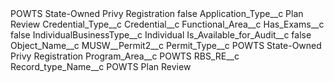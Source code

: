 <?xml version="1.0" encoding="UTF-8"?>
<CustomMetadata xmlns="http://soap.sforce.com/2006/04/metadata" xmlns:xsi="http://www.w3.org/2001/XMLSchema-instance" xmlns:xsd="http://www.w3.org/2001/XMLSchema">
    <label>POWTS State-Owned Privy Registration</label>
    <protected>false</protected>
    <values>
        <field>Application_Type__c</field>
        <value xsi:type="xsd:string">Plan Review</value>
    </values>
    <values>
        <field>Credential_Type__c</field>
        <value xsi:nil="true"/>
    </values>
    <values>
        <field>Credential__c</field>
        <value xsi:nil="true"/>
    </values>
    <values>
        <field>Functional_Area__c</field>
        <value xsi:nil="true"/>
    </values>
    <values>
        <field>Has_Exams__c</field>
        <value xsi:type="xsd:boolean">false</value>
    </values>
    <values>
        <field>IndividualBusinessType__c</field>
        <value xsi:type="xsd:string">Individual</value>
    </values>
    <values>
        <field>Is_Available_for_Audit__c</field>
        <value xsi:type="xsd:boolean">false</value>
    </values>
    <values>
        <field>Object_Name__c</field>
        <value xsi:type="xsd:string">MUSW__Permit2__c</value>
    </values>
    <values>
        <field>Permit_Type__c</field>
        <value xsi:type="xsd:string">POWTS State-Owned Privy Registration</value>
    </values>
    <values>
        <field>Program_Area__c</field>
        <value xsi:type="xsd:string">POWTS</value>
    </values>
    <values>
        <field>RBS_RE__c</field>
        <value xsi:nil="true"/>
    </values>
    <values>
        <field>Record_type_Name__c</field>
        <value xsi:type="xsd:string">POWTS Plan Review</value>
    </values>
</CustomMetadata>

